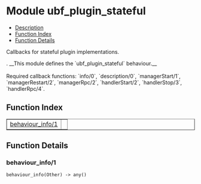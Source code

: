 

# Module ubf_plugin_stateful #
* [Description](#description)
* [Function Index](#index)
* [Function Details](#functions)


<p>Callbacks for stateful plugin implementations.</p>.
__This module defines the `ubf_plugin_stateful` behaviour.__
<br></br>
 Required callback functions: `info/0`, `description/0`, `managerStart/1`, `managerRestart/2`, `managerRpc/2`, `handlerStart/2`, `handlerStop/3`, `handlerRpc/4`.
<a name="index"></a>

## Function Index ##


<table width="100%" border="1" cellspacing="0" cellpadding="2" summary="function index"><tr><td valign="top"><a href="#behaviour_info-1">behaviour_info/1</a></td><td></td></tr></table>


<a name="functions"></a>

## Function Details ##

<a name="behaviour_info-1"></a>

### behaviour_info/1 ###

`behaviour_info(Other) -> any()`


